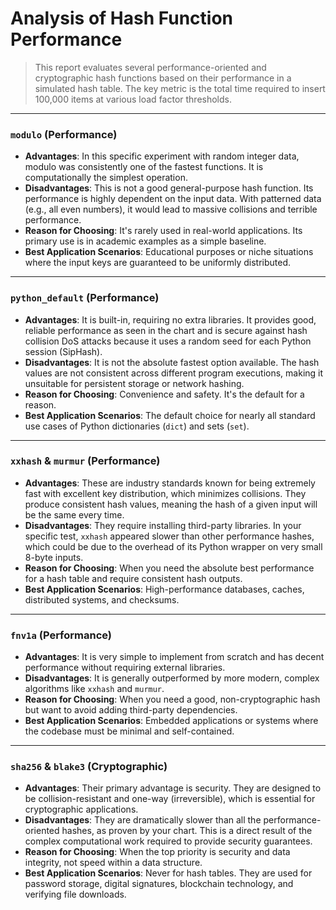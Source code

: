 # Analysis of Hash Function Performance

> This report evaluates several performance-oriented and cryptographic hash functions based on their performance in a simulated hash table. The key metric is the total time required to insert 100,000 items at various load factor thresholds.

---

### `modulo` (Performance)

* **Advantages**: In this specific experiment with random integer data, modulo was consistently one of the fastest functions. It is computationally the simplest operation.
* **Disadvantages**: This is not a good general-purpose hash function. Its performance is highly dependent on the input data. With patterned data (e.g., all even numbers), it would lead to massive collisions and terrible performance.
* **Reason for Choosing**: It's rarely used in real-world applications. Its primary use is in academic examples as a simple baseline.
* **Best Application Scenarios**: Educational purposes or niche situations where the input keys are guaranteed to be uniformly distributed.

---

### `python_default` (Performance)

* **Advantages**: It is built-in, requiring no extra libraries. It provides good, reliable performance as seen in the chart and is secure against hash collision DoS attacks because it uses a random seed for each Python session (SipHash).
* **Disadvantages**: It is not the absolute fastest option available. The hash values are not consistent across different program executions, making it unsuitable for persistent storage or network hashing.
* **Reason for Choosing**: Convenience and safety. It's the default for a reason.
* **Best Application Scenarios**: The default choice for nearly all standard use cases of Python dictionaries (`dict`) and sets (`set`).

---

### `xxhash` & `murmur` (Performance)

* **Advantages**: These are industry standards known for being extremely fast with excellent key distribution, which minimizes collisions. They produce consistent hash values, meaning the hash of a given input will be the same every time.
* **Disadvantages**: They require installing third-party libraries. In your specific test, `xxhash` appeared slower than other performance hashes, which could be due to the overhead of its Python wrapper on very small 8-byte inputs.
* **Reason for Choosing**: When you need the absolute best performance for a hash table and require consistent hash outputs.
* **Best Application Scenarios**: High-performance databases, caches, distributed systems, and checksums.

---

### `fnv1a` (Performance)

* **Advantages**: It is very simple to implement from scratch and has decent performance without requiring external libraries.
* **Disadvantages**: It is generally outperformed by more modern, complex algorithms like `xxhash` and `murmur`.
* **Reason for Choosing**: When you need a good, non-cryptographic hash but want to avoid adding third-party dependencies.
* **Best Application Scenarios**: Embedded applications or systems where the codebase must be minimal and self-contained.

---

### `sha256` & `blake3` (Cryptographic)

* **Advantages**: Their primary advantage is security. They are designed to be collision-resistant and one-way (irreversible), which is essential for cryptographic applications.
* **Disadvantages**: They are dramatically slower than all the performance-oriented hashes, as proven by your chart. This is a direct result of the complex computational work required to provide security guarantees.
* **Reason for Choosing**: When the top priority is security and data integrity, not speed within a data structure.
* **Best Application Scenarios**: Never for hash tables. They are used for password storage, digital signatures, blockchain technology, and verifying file downloads.
